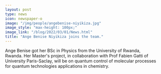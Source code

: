 ```yaml
---
layout: post
type: news
icon: newspaper-o
image: "/img/people/angebenise-niyikiza.jpg" 
image_style: "max-height: 100px;"
image_link: "/blog/2022/03/01/News.html"
title: "Ange Benise Niyikiza joins the team."
---
```


Ange Benise got her BSc in Physics from the University of Rwanda, Rwanda.
Her Master's project, in collaboration with Prof Fabien Gatti of University Paris-Saclay, will be on quantum control of molecular processes for quantum technologies applications in chemistry. 

